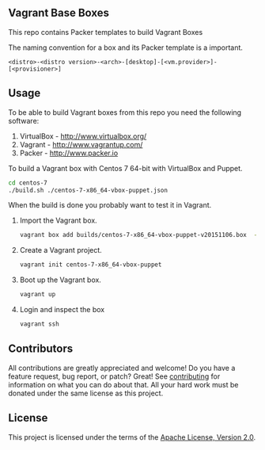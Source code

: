 ## Vagrant Base Boxes

This repo contains Packer templates to build Vagrant Boxes

The naming convention for a box and its Packer template is a important.
```
<distro>-<distro version>-<arch>-[desktop]-[<vm.provider>]-[<provisioner>]
```

## Usage

To be able to build Vagrant boxes from this repo you need the following software:
1.  VirtualBox - http://www.virtualbox.org/
1.  Vagrant - http://www.vagrantup.com/
1.  Packer - http://www.packer.io

To build a Vagrant box with Centos 7 64-bit with VirtualBox and Puppet.
```sh
cd centos-7
./build.sh ./centos-7-x86_64-vbox-puppet.json
```

When the build is done you probably want to test it in Vagrant.
1.  Import the Vagrant box.
    ```sh
    vagrant box add builds/centos-7-x86_64-vbox-puppet-v20151106.box  --name centos-7-x86_64-vbox-puppet --force
    ```
1.  Create a Vagrant project.
    ```sh
    vagrant init centos-7-x86_64-vbox-puppet
    ```
1.  Boot up the Vagrant box.
    ```sh
    vagrant up
    ```
1.  Login and inspect the box
    ```sh
    vagrant ssh
    ```

## Contributors

All contributions are greatly appreciated and welcome! Do you have a feature request, bug report, or patch? Great! See [contributing](CONTRIBUTING.md) for information on what you can do about that. All your hard work must be donated under the same license as this project.


## License

This project is licensed under the terms of the [Apache License, Version 2.0](LICENSE).
